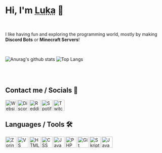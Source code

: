 # Hi, I'm <abbr title="TeamArt / TeamArty">Luka</abbr> 👋

<br />

I like having fun and exploring the programming world, mostly by making **Discord Bots** or **Minecraft Servers**!

<br />

![Anurag's github stats](https://github-readme-stats.vercel.app/api?username=teamarty&count_private=true&show_icons=true&theme=dark)
![Top Langs](https://github-readme-stats.vercel.app/api/top-langs/?username=teamarty&langs_count=8&layout=compact&count_private=true&theme=dark)

<br />
<br />

##  Contact me / Socials 💬
[<img align="left" src="https://crafatar.com/renders/head/afcfc118-6116-48af-a1e6-803477bfb247?overlay" width=35px alt="Website"/>][website]

[<img align="left" src="https://external-content.duckduckgo.com/iu/?u=https%3A%2F%2Fi.redd.it%2F5zec9qw4ppy61.png&f=1&nofb=1" width=35px alt="Discord" />][discord]

[<img align="left" src="https://external-content.duckduckgo.com/iu/?u=http%3A%2F%2Fwww.vectorico.com%2Fdownload%2Fsocial_media%2FReddit-Icon.png&f=1&nofb=1" width=35px alt="Reddit" />][reddit]

[<img align="left" src="https://external-content.duckduckgo.com/iu/?u=https%3A%2F%2Fimages-wixmp-ed30a86b8c4ca887773594c2.wixmp.com%2Fintermediary%2Ff%2F571e5943-4616-4654-bf99-10b3c98f8686%2Fd98301o-426f05ca-8fe5-4636-9009-db9dd1fca1f3.png&f=1&nofb=1" width=35px alt="Spotify" />][spotify]

[<img align="left" src="https://external-content.duckduckgo.com/iu/?u=https%3A%2F%2Fimages.smash.gg%2Fimages%2FprofileWidgetPageLayout%2F222587%2Fimage-d6355c4e6c90dbe119cbcb2fdfb571e3.png%3Fformat%3Dauto%26width%3D900%26fit%3Dcover&f=1&nofb=1" width=35px alt="Twitch" />][twitch]

<br />
<br />

## Languages / Tools 🛠️

<img align="left" src="https://duckduckgo.com/i/5452000b.png" width=35px alt="ZorinOS" />
<img align="left" src="https://external-content.duckduckgo.com/iu/?u=https%3A%2F%2Fuser-images.githubusercontent.com%2F674621%2F71187801-14e60a80-2280-11ea-94c9-e56576f76baf.png&f=1&nofb=1" width=35px alt="VS Code" />
<img align="left" src="https://external-content.duckduckgo.com/iu/?u=https%3A%2F%2Fwww.pattasiwa.com%2Fassets%2Ficons%2Fhtml.png&f=1&nofb=1Css%20https://external-content.duckduckgo.com/iu/?u=https%3A%2F%2Fclipground.com%2Fimages%2Fcss-3-logo-clipart.jpg&f=1&nofb=1" width=35px alt="HTML" />
<img align="left" src="https://external-content.duckduckgo.com/iu/?u=https%3A%2F%2Fcdn.iconscout.com%2Ficon%2Ffree%2Fpng-256%2Fcss-131-722685.png&f=1&nofb=1" width=35px alt="CSS" />
<img align="left" src="https://external-content.duckduckgo.com/iu/?u=https%3A%2F%2Flogos-download.com%2Fwp-content%2Fuploads%2F2019%2F01%2FJavaScript_Logo.png&f=1&nofb=1" width=35px alt="JavaScript" />
<img align="left" src="https://external-content.duckduckgo.com/iu/?u=https%3A%2F%2Fpngimg.com%2Fuploads%2Fphp%2Fphp_PNG35.png&f=1&nofb=1" width=35px alt="PHP" />
<img align="left" src="https://external-content.duckduckgo.com/iu/?u=https%3A%2F%2Fcdn.freebiesupply.com%2Flogos%2Flarge%2F2x%2Fgit-icon-logo-png-transparent.png&f=1&nofb=1" width=35px alt="Git" />
<img align="left" src="https://forums.skunity.com/styles/default/xenforo/logo.og.png" width=35px alt="Skript" />
<img align="left" src="https://external-content.duckduckgo.com/iu/?u=https%3A%2F%2Fwww.minecraftkrant.nl%2Fmedia%2F166%2Fjava-logo.png&f=1&nofb=1" width=35px alt="Java" />

<br />
<br />

<!--## Latest Activity 🕒

<!--START_SECTION:activity-->
<!--END_SECTION:activity-->

[website]: https://teamart.ml
[discord]: https://discord.gg/9dNWVuwTXc
[reddit]: https://reddit.com/u/TeamArty
[spotify]: https://open.spotify.com/user/q2fxnfkhb4vd5no5sh3u881ka
[twitch]: https://www.twitch.tv/teamarty
